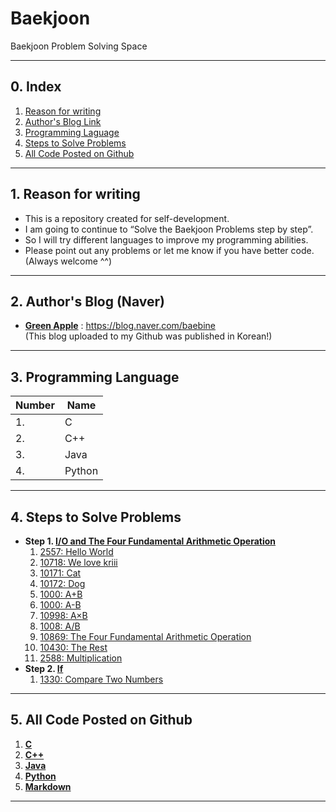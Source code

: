 # **Baekjoon**

Baekjoon Problem Solving Space

___

## 0. Index

1. [Reason for writing](#1-reason-for-writing)
2. [Author's Blog Link](#2-authors-blog-naver)
3. [Programming Laguage](#3-programming-language)
4. [Steps to Solve Problems](#4-steps-to-solve-problems)
5. [All Code Posted on Github](#5-all-code-posted-on-github)

___

## 1. Reason for writing
- This is a repository created for self-development.
- I am going to continue to “Solve the Baekjoon Problems step by step”.
- So I will try different languages to improve my programming abilities.
- Please point out any problems or let me know if you have better code. (Always welcome ^^)

___

## 2. Author's Blog (Naver)
* [**Green Apple**](https://blog.naver.com/baebine) : https://blog.naver.com/baebine
</br>(This blog uploaded to my Github was published in Korean!)
___

## 3. Programming Language
| Number | Name |
| --- | --- |
| 1. | C |
| 2. | C++ |
| 3. | Java |
| 4. | Python |

___

## 4. Steps to Solve Problems

- **Step 1. [I/O and The Four Fundamental Arithmetic Operation](https://www.acmicpc.net/step/1)**
  1. [2557: Hello World](https://github.com/Baebin/Baekjoon/tree/main/2557)
  2. [10718: We love kriii](https://github.com/Baebin/Baekjoon/tree/main/10718)
  3. [10171: Cat](https://github.com/Baebin/Baekjoon/tree/main/10171)
  4. [10172: Dog](https://github.com/Baebin/Baekjoon/tree/main/10172)
  5. [1000: A+B](https://github.com/Baebin/Baekjoon/tree/main/1000)
  6. [1000: A-B](https://github.com/Baebin/Baekjoon/tree/main/1001)
  7. [10998: A×B](https://github.com/Baebin/Baekjoon/tree/main/10998)
  8. [1008: A/B](https://github.com/Baebin/Baekjoon/tree/main/1008)
  9. [10869: The Four Fundamental Arithmetic Operation](https://github.com/Baebin/Baekjoon/tree/main/10869)
  10. [10430: The Rest](https://github.com/Baebin/Baekjoon/tree/main/10430)
  11. [2588: Multiplication](https://github.com/Baebin/Baekjoon/tree/main/2588)
- **Step 2. [If](https://www.acmicpc.net/step/4)**
  1. [1330: Compare Two Numbers](https://github.com/Baebin/Baekjoon/tree/main/1330)

___

## 5. All Code Posted on Github
1. [**C**](https://github.com/Baebin/Baekjoon/search?l=c)
2. [**C++**](https://github.com/Baebin/Baekjoon/search?l=C%2B%2B)
3. [**Java**](https://github.com/Baebin/Baekjoon/search?l=Java)
4. [**Python**](https://github.com/Baebin/Baekjoon/search?l=Python)
5. [**Markdown**](https://github.com/Baebin/Baekjoon/search?l=Markdown)

___
